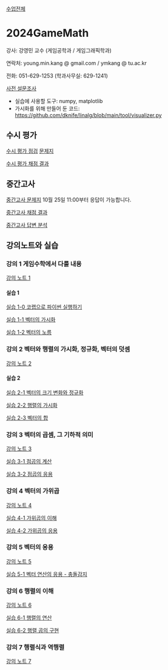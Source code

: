 [수업전체](https://github.com/dknife/dknife.github.io/wiki/Lecture_Homepage)

# 2024GameMath

강사: 강영민 교수 (게임공학과 / 게임그래픽학과)

연락처: young.min.kang @ gmail.com / ymkang @ tu.ac.kr

전화: 051-629-1253 (학과사무실: 629-1241)

[사전 설문조사](https://forms.office.com/Pages/ResponsePage.aspx?id=DQSIkWdsW0yxEjajBLZtrQAAAAAAAAAAAAO__fVSsTlUNTgxR01RWThUSFFKVk0xNFZaRTlPMDlGRS4u)

* 실습에 사용할 도구: numpy, matplotlib
* 가시화를 위해 만들어 둔 코드: https://github.com/dknife/linalg/blob/main/tool/visualizer.py

## 수시 평가
[수시 평가 점검](https://forms.office.com/Pages/ResponsePage.aspx?id=DQSIkWdsW0yxEjajBLZtrQAAAAAAAAAAAAO__fVSsTlURUU0SzMzUjRZM0MzU0xGQzE1Mk9KSjBGQy4u)                     [문제지](https://github.com/dknife/2024GameMath/blob/main/Test/%EC%88%98%EC%8B%9C%ED%8F%89%EA%B0%801_%EB%AC%B8%EC%A0%9C.png)

[수시 평가 채점 결과](https://github.com/dknife/2024GameMath/blob/main/Test/%EC%88%98%EC%8B%9C%ED%8F%89%EA%B0%801_%EA%B2%8C%EC%8B%9C%EC%9A%A9.png)

## 중간고사 
[중간고사 문제지](https://forms.office.com/r/Dat1Lp7eeC)         10월 25일 11:00부터 응답이 가능합니다.

[중간고사 채점 결과](https://github.com/dknife/2024GameMath/blob/main/Test/2024%20%EA%B2%8C%EC%9E%84%EC%88%98%ED%95%99%20%EC%A4%91%EA%B0%84%EA%B3%A0%EC%82%AC%20-%20%EA%B2%8C%EC%8B%9C%EC%9A%A9.pdf)

[중간고사 답변 분석](https://github.com/dknife/2024GameMath/blob/main/Test/2024GM_midanalysis.pdf)

## 강의노트와 실습

### 강의 1 게임수학에서 다룰 내용

[강의 노트 1](https://github.com/dknife/2024GameMath/raw/main/LN/%EA%B0%95%EC%9D%981.pdf)

#### 실습 1

[실습 1-0 코랩으로 파이썬 실행하기](https://colab.research.google.com/drive/1E9FZARvRfcZ9__HijnjuKlRDJaOV4x8w?usp=sharing)

[실습 1-1 벡터의 가시화](https://colab.research.google.com/drive/1J4yiKSv9QE4JTTmhru-zxa5OsSasxt1X?usp=sharing)

[실습 1-2 벡터의 노름](https://colab.research.google.com/drive/1OJlBJ9KbW1G39Y-OfPl_uPyno_85qMwT)

### 강의 2 벡터와 행렬의 가시화, 정규화, 벡터의 덧셈

[강의 노트 2](https://github.com/dknife/2024GameMath/blob/main/LN/%EA%B0%95%EC%9D%982.pdf)

#### 실습 2

[실습 2-1 벡터의 크기 변화와 정규화](https://colab.research.google.com/drive/15yfpdtyoSfah_ox7lopvhbjkppaKBbeh?usp=sharing)

[실습 2-2 행렬의 가시화](https://colab.research.google.com/drive/18XFCjdqh7A2IIo2ZETu0z5Tx_RppyzHJ?usp=sharing)

[실습 2-3 벡터의 합](https://colab.research.google.com/drive/1e6pCyWRGL7BYXW89Fi9ZbZM5MYUCESmr?usp=sharing)

### 강의 3 벡터의 곱셈, 그 기하적 의미

[강의 노트 3](https://github.com/dknife/2024GameMath/blob/main/LN/%EA%B0%95%EC%9D%983.pdf)


[실습 3-1 점곱의 계산](https://colab.research.google.com/drive/1pc5iscXMkwbOwyIjW7d0mPjvbkDng-l9?usp=sharing)

[실습 3-2 점곱의 응용](https://colab.research.google.com/drive/1XMGoFTh57FdE4rGiAoYms61CZ3rry94U?usp=sharing)




### 강의 4 벡터의 가위곱

[강의 노트 4](https://github.com/dknife/2024GameMath/raw/main/LN/%EA%B0%95%EC%9D%984_%EB%B2%A1%ED%84%B0%EC%9D%98%EA%B0%80%EC%9C%84%EA%B3%B1.pdf)

[실습 4-1 가위곱의 이해](https://colab.research.google.com/drive/1gZ_4i-BmOvaGWUfvoNoLRN0Fxsq5wVvh)

[실습 4-2 가위곱의 응용](https://colab.research.google.com/drive/1pGASXNPdvS-CyB8lPMwuUtsJwKX65trp?usp=sharing)



### 강의 5 벡터의 응용

[강의 노트 5](https://github.com/dknife/2024GameMath/raw/main/LN/%EA%B0%95%EC%9D%985_%EB%B2%A1%ED%84%B0%EC%9D%98%EC%9D%91%EC%9A%A9.pdf)

[실습 5-1 벡터 연산의 응용 - 충돌감지](https://colab.research.google.com/drive/1iewjdiasgLQV0KluiIwGiwqovzUT_DnT)

### 강의 6 행렬의 이해

[강의 노트 6](https://github.com/dknife/2024GameMath/raw/main/LN/%EA%B0%95%EC%9D%986_%ED%96%89%EB%A0%AC%EC%9D%98%EC%9D%B4%ED%95%B4.pdf)

[실습 6-1 행렬의 연산](https://colab.research.google.com/drive/120XTf9WCwnrMu7Z6lxbueeBo3Hdfuo_O?usp=sharing)

[실습 6-2 행렬 곱의 구현](https://colab.research.google.com/drive/1VkiPGxy-eBBHaBO9R2IJAtHw1zEB6GSD?usp=sharing)


### 강의 7 행렬식과 역행렬

[강의 노트 7](https://github.com/dknife/2024GameMath/blob/main/LN/%EA%B0%95%EC%9D%987_%ED%96%89%EB%A0%AC%EC%8B%9D%EA%B3%BC%EC%97%AD%ED%96%89%EB%A0%AC.pdf)

